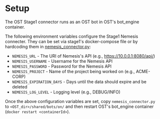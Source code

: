 # Setup
The OST Stage1 connector runs as an OST bot in OST's bot_engine container.

The following environment variables configure the Stage1 Nemesis connecter. They can be set via stage1's docker-compose file or by hardcoding them in [nemesis_connector.py](nemesis_connector/nemesis_connector.py):
- `NEMESIS_URL` - The URI of Nemesis's API (e.g., https://10.0.0.1:8080/api/)
- `NEMESIS_USERNAME` - Username for the Nemesis API
- `NEMESIS_PASSWORD` - Password for the Nemesis API
- `NEMESIS_PROJECT` - Name of the project being worked on (e.g., ACME-CORP)
- `NEMESIS_EXPIRATION_DAYS` - Days until the data should expire and be deleted
- `NEMESIS_LOG_LEVEL` - Logging level (e.g., DEBUG/INFO)

Once the above configuration variables are set, copy `nemesis_connector.py` to `<OST_dir>/shared/bots/on/` and then restart OST's bot_engine container (`docker restart <containerId>`).